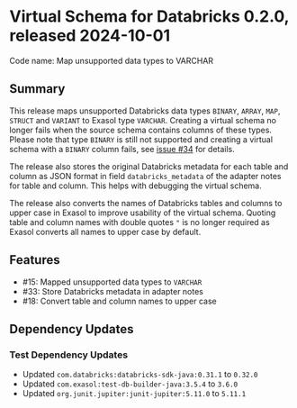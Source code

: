# Virtual Schema for Databricks 0.2.0, released 2024-10-01

Code name: Map unsupported data types to VARCHAR

## Summary

This release maps unsupported Databricks data types `BINARY`, `ARRAY`, `MAP`, `STRUCT` and `VARIANT` to Exasol type `VARCHAR`. Creating a virtual schema no longer fails when the source schema contains columns of these types. Please note that type `BINARY` is still not supported and creating a virtual schema with a `BINARY` column fails, see [issue #34](https://github.com/exasol/databricks-virtual-schema/issues/34) for details.

The release also stores the original Databricks metadata for each table and column as JSON format in field `databricks_metadata` of the adapter notes for table and column. This helps with debugging the virtual schema.

The release also converts the names of Databricks tables and columns to upper case in Exasol to improve usability of the virtual schema. Quoting table and column names with double quotes `"` is no longer required as Exasol converts all names to upper case by default.

## Features

* #15: Mapped unsupported data types to `VARCHAR`
* #33: Store Databricks metadata in adapter notes
* #18: Convert table and column names to upper case

## Dependency Updates

### Test Dependency Updates

* Updated `com.databricks:databricks-sdk-java:0.31.1` to `0.32.0`
* Updated `com.exasol:test-db-builder-java:3.5.4` to `3.6.0`
* Updated `org.junit.jupiter:junit-jupiter:5.11.0` to `5.11.1`
